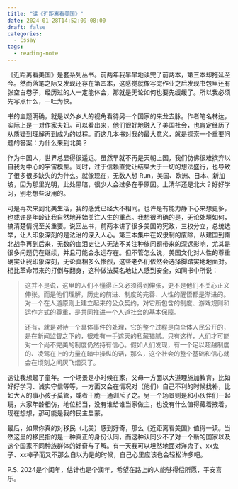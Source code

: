 ```yaml
---
title: "读《近距离看美国》"
date: 2024-01-28T14:52:09-08:00
draft: false
categories:
  - Essay
tags:
  - reading-note
---
```


《近距离看美国》是套系列丛书。前两年我早早地读完了前两本，第三本却拖延至今。然而落笔之际又发现还存在第四本，这感觉就像写完作业之后发现书包里还有张空白卷子，经历过的人一定能体会，那就是无论如何也要先缓缓了。所以我必须先写点什么，一吐为快。

书的主题明确，就是以外乡人的视角看待另一个国家的来龙去脉。作者笔名林达，实际上是一对作家夫妇。可以看出来，他们很好地融入了美国社会，也肯定经历了从质疑到理解再到成为的过程。而这几本书对我的最大意义，就是探索一个重要问题的答案：为什么来到北美？

作为中国人，世界总显得很遥远。虽然早就不再是天朝上国，我们仿佛很难摈弃以自我为中心的宇宙模型。同时，过于信赖直觉让结果大于一切的想法盛行，也导致了很多很多缺失的为什么。就像现在，无数人想 Run，美国、欧洲、日本、新加坡，因为那里光明，此处黑暗，很少人会过多在乎原因。上清华还是北大？好好学习，别老想些没用的。

可是再次来到北美生活，我的感受已经大不相同。也许是有能力静下心来想更多，也或许是年龄让我自然地开始关注人生的重点。我想很明确的是，无论处境如何，搞清楚情况至关重要。说回丛书，前两本讲了很多美国的宪政，三权分立，总统选举，让人印象深刻的是法治的深入人心。第三本集中在奴隶制的废除，从建国到南北战争再到后来，无数的血泪史让人无法不关注种族问题带来的深远影响，尤其是很多问题仍在继续，并且可能会永远存在。但不管怎么说，美国文化对人性的尊重确实让我印象深刻，无论真相多么惨烈，这些老外们依然会选择脚踏实地地面对。相比革命带来的打倒与翻身，这种做法莫名地让人感到安全，如同书中所说：

> 这并不是说，这里的人们不懂得正义必须得到伸张，更不是他们不关心正义伸张。而是他们理解，历史的前进、制度的完善、人性的醒悟都是渐进的。对一个在人道原则上建立起来的公众契约，对它所包含的制度、游戏规则和运作方式的尊重，是共同推进一个人道社会的基本保障。
> 
> 还有，就是对待一个具体事件的处理，它的整个过程是向全体人民公开的，是在新闻监督之下的，很难有一手遮天的私藏猫腻。只有这样，人们才可能对一个尚不完美的制度仍然持有信心。假如人们发现，有一个足以超越制度的、凌驾在上的力量在暗中操纵的话，那么，这个社会的整个基础和信心就会在顷刻之间灰飞烟灭了。

这让我想起了童年。一个场景是小时候在家，父母一方面以大道理施加教育，比如好好学习、诚实守信等等，一方面又会在情况对（他们）自己不利的时候找补，比如大人的事小孩子莫管，或者干脆一通训斥了之。另一个场景则是和小伙伴们一起玩，大家年龄相仿，地位相当，没有谁给谁当家做主，也没有什么值得藏着掖着。现在想想，那可能是我的民主启蒙。

最后，如果你真的对移民（北美）感到好奇，那么《近距离看美国》值得一读。当然这里的移民指的是一种真正的身份认同，而这种认同少不了对一个新的国家以及这个国家不同种族群体的好奇与了解。有一天我可以坦然地面对洋鬼子、xx鬼子、xx棒子而又不那么自以为是的时候，自己心里应该也会轻松许多吧。

P.S. 2024是个闰年，估计也是个润年，希望在路上的人能够得偿所愿，平安喜乐。
